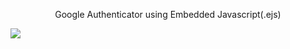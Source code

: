 <p align=center>Google Authenticator using Embedded Javascript(.ejs)</p>
<img src="https://github.com/Ranshiv/Google-Authentication-using-Node-JS-MongDB-Google-APIs-and-Google-Cloud/assets/126970975/a4516e8c-837e-4efd-89ea-2fb57b15173c">
